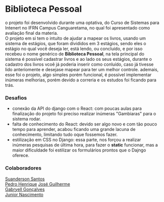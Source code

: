 # Biblioteca Pessoal

o projeto foi desenvolvido durante uma optativa, do Curso de Sistemas para Intenert no IFRN Campus Canguaretama, no qual foi apresentado como avaliação final da materia.  
O projeto em si tem o intuito de ajudar a mapear os livros, usando um sistema de estágios, que foram divididos em 3 estágios, sendo eles o estágio no qual você deseja ler, está lendo, ou concluído, e por isso recebeu o nome
genérico de **Biblioteca Pessoal**, na tela principal do sistema é possível cadastrar livros e ao lado os seus estágios, durante o cadastro dos livros vcoê já poderia inserir como conluído, caso já tivesse lido anteriomente
e desejase mapear para ter um melhor controle. ademais, esse foi o projeto, algo simples porém funcional, é possível implementar inúmeras melhorias, porém devido a correria e os estudos foi ficando para trás.

### Desafios
- conexão da API do django com o React: com poucas aulas para finalização do projeto foi preciso realizar inúmeras "Gambiaras" para o sistema rodar.
- falta de conhecimento do React: devido ser algo novo e com tão pouco tempo para aprender, acabou ficando uma grande lacuna de conhecimento, limitando tudo oque fossemos fazer.
- estilização em CSS no Django: essa parte, nos forçou a realizar inúmeras pesquisas de última hora, para fazer o **static** funcionar, mas a maior dificuldade foi estilizar os formulários prontos que o Dajngo oferece.

### Colaboradores

[Suanderson Santos](https://github.com/Suanderson)  
[Pedro Henrique](https://github.com/Henrriks)
[José Guilherme](https://github.com/JGuilhermeSneto)  
[Gabryell Gonçalves](https://github.com/gabryellgs)  
[Junior Nascimento](https://github.com/JuniorNascimento2)  
